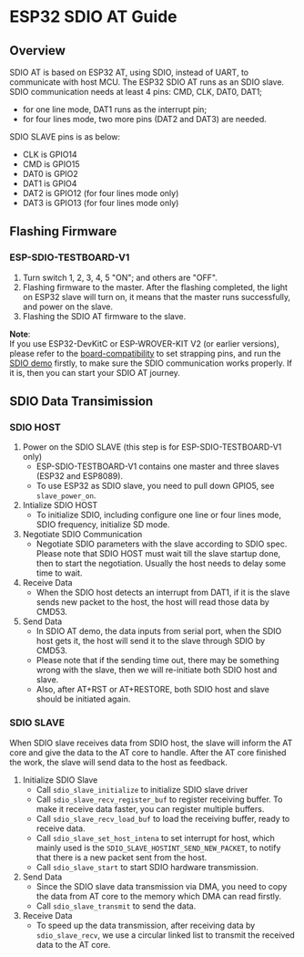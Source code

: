 ESP32 SDIO AT Guide 
===================

## Overview
SDIO AT is based on ESP32 AT, using SDIO, instead of UART, to communicate with host MCU. The ESP32 SDIO AT runs as an SDIO slave.   
SDIO communication needs at least 4 pins: CMD, CLK, DAT0, DAT1; 

* for one line mode, DAT1 runs as the interrupt pin; 
* for four lines mode, two more pins (DAT2 and DAT3) are needed.  

SDIO SLAVE pins is as below: 
 
 * CLK is GPIO14
 * CMD is GPIO15
 * DAT0 is GPIO2
 * DAT1 is GPIO4
 * DAT2 is GPIO12 (for four lines mode only)
 * DAT3 is GPIO13 (for four lines mode only)

## Flashing Firmware
### ESP-SDIO-TESTBOARD-V1

1. Turn switch 1, 2, 3, 4, 5 "ON"; and others are "OFF". 
2. Flashing firmware to the master. After the flashing completed, the light on ESP32 slave will turn on, it means that the master runs successfully, and power on the slave.
3. Flashing the SDIO AT firmware to the slave.

**Note**:  
If you use ESP32-DevKitC or ESP-WROVER-KIT V2 (or earlier versions), please refer to the [board-compatibility](https://github.com/espressif/esp-idf/tree/master/examples/peripherals/sdio#board-compatibility) to set strapping pins, and run the [SDIO demo](https://github.com/espressif/esp-idf/tree/master/examples/peripherals/sdio) firstly, to make sure the SDIO communication works properly. If it is, then you can start your SDIO AT journey.

## SDIO Data Transimission

### SDIO HOST 

1. Power on the SDIO SLAVE (this step is for ESP-SDIO-TESTBOARD-V1 only)  
    * ESP-SDIO-TESTBOARD-V1 contains one master and three slaves (ESP32 and ESP8089). 
    * To use ESP32 as SDIO slave, you need to pull down GPIO5, see `slave_power_on`.
2. Intialize SDIO HOST  
    * To initialize SDIO, including configure one line or four lines mode, SDIO frequency, initialize SD mode.
3. Negotiate SDIO Communication  
    * Negotiate SDIO parameters with the slave according to SDIO spec. Please note that SDIO HOST must wait till the slave startup done, then to start the negotiation. Usually the host needs to delay some time to wait.
4. Receive Data  
    * When the SDIO host detects an interrupt from DAT1, if it is the slave sends new packet to the host, the host will read those data by CMD53.
5. Send Data  
    * In SDIO AT demo, the data inputs from serial port, when the SDIO host gets it, the host will send it to the slave through SDIO by CMD53. 
    * Please note that if the sending time out, there may be something wrong with the slave, then we will re-initiate both SDIO host and slave. 
    * Also, after AT+RST or AT+RESTORE, both SDIO host and slave should be initiated again.

### SDIO SLAVE

When SDIO slave receives data from SDIO host, the slave will inform the AT core and give the data to the AT core to handle. After the AT core finished the work, the slave will send data to the host as feedback.

1. Initialize SDIO Slave
    * Call `sdio_slave_initialize` to initialize SDIO slave driver
    * Call `sdio_slave_recv_register_buf` to register receiving buffer. To make it receive data faster, you can register multiple buffers.
    * Call `sdio_slave_recv_load_buf` to load the receiving buffer, ready to receive data.
    * Call `sdio_slave_set_host_intena` to set interrupt for host, which mainly used is the `SDIO_SLAVE_HOSTINT_SEND_NEW_PACKET`, to notify that there is a new packet sent from the host.
    * Call `sdio_slave_start` to start SDIO hardware transmission.
2. Send Data
    * Since the SDIO slave data transmission via DMA, you need to copy the data from AT core to the memory which DMA can read firstly.
    * Call `sdio_slave_transmit` to send the data.
3. Receive Data
    * To speed up the data transmission, after receiving data by `sdio_slave_recv`, we use a circular linked list to transmit the received data to the AT core.
